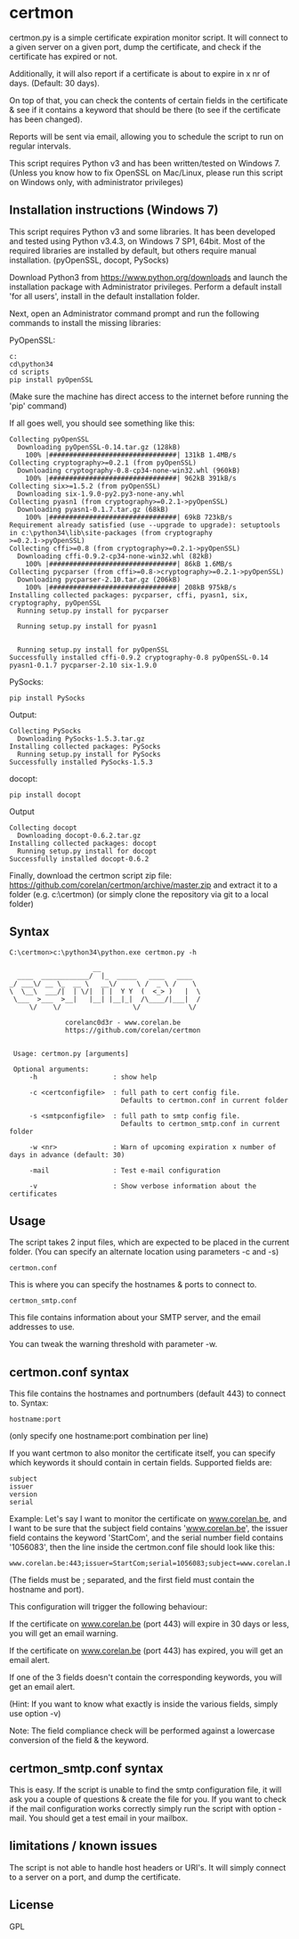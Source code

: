 certmon
=======

certmon.py is a simple certificate expiration monitor script.  It will connect to a given server on a given port, dump the certificate, and check if the certificate has expired or not. 

Additionally, it will also report if a certificate is about to expire in x nr of days.  (Default: 30 days).

On top of that, you can check the contents of certain fields in the certificate & see if it contains a keyword that should be there (to see if the certificate has been changed).

Reports will be sent via email, allowing you to schedule the script to run on regular intervals.

This script requires Python v3 and has been written/tested on Windows 7.
(Unless you know how to fix OpenSSL on Mac/Linux, please run this script on Windows only, with administrator privileges)


Installation instructions (Windows 7)
-------------------------------------

This script requires Python v3 and some libraries. It has been developed and tested using Python v3.4.3, on Windows 7 SP1, 64bit.
Most of the required libraries are installed by default,  but others require manual installation.
(pyOpenSSL, docopt, PySocks) 

Download Python3 from https://www.python.org/downloads and launch the installation package with Administrator privileges.
Perform a default install 'for all users', install in the default installation folder.

Next, open an Administrator command prompt and run the following commands to install the missing libraries:

PyOpenSSL:

```
c:
cd\python34
cd scripts
pip install pyOpenSSL
```
(Make sure the machine has direct access to the internet before running the 'pip' command)

If all goes well, you should see something like this:
```
Collecting pyOpenSSL
  Downloading pyOpenSSL-0.14.tar.gz (128kB)
    100% |################################| 131kB 1.4MB/s
Collecting cryptography>=0.2.1 (from pyOpenSSL)
  Downloading cryptography-0.8-cp34-none-win32.whl (960kB)
    100% |################################| 962kB 391kB/s
Collecting six>=1.5.2 (from pyOpenSSL)
  Downloading six-1.9.0-py2.py3-none-any.whl
Collecting pyasn1 (from cryptography>=0.2.1->pyOpenSSL)
  Downloading pyasn1-0.1.7.tar.gz (68kB)
    100% |################################| 69kB 723kB/s
Requirement already satisfied (use --upgrade to upgrade): setuptools in c:\python34\lib\site-packages (from cryptography
>=0.2.1->pyOpenSSL)
Collecting cffi>=0.8 (from cryptography>=0.2.1->pyOpenSSL)
  Downloading cffi-0.9.2-cp34-none-win32.whl (82kB)
    100% |################################| 86kB 1.6MB/s
Collecting pycparser (from cffi>=0.8->cryptography>=0.2.1->pyOpenSSL)
  Downloading pycparser-2.10.tar.gz (206kB)
    100% |################################| 208kB 975kB/s
Installing collected packages: pycparser, cffi, pyasn1, six, cryptography, pyOpenSSL
  Running setup.py install for pycparser

  Running setup.py install for pyasn1


  Running setup.py install for pyOpenSSL
Successfully installed cffi-0.9.2 cryptography-0.8 pyOpenSSL-0.14 pyasn1-0.1.7 pycparser-2.10 six-1.9.0
```

PySocks:

```
pip install PySocks
```
Output:
```
Collecting PySocks
  Downloading PySocks-1.5.3.tar.gz
Installing collected packages: PySocks
  Running setup.py install for PySocks
Successfully installed PySocks-1.5.3
```

docopt:

```
pip install docopt
```
Output
```
Collecting docopt
  Downloading docopt-0.6.2.tar.gz
Installing collected packages: docopt
  Running setup.py install for docopt
Successfully installed docopt-0.6.2
```


Finally, download the certmon script zip file: https://github.com/corelan/certmon/archive/master.zip and extract it to a folder (e.g. c:\certmon)
(or simply clone the repository via git to a local folder)


Syntax
------

```
C:\certmon>c:\python34\python.exe certmon.py -h

                     __
  ____  ____________/  |_  _____   ____   ____
_/ ___\/ __ \_  __ \   __\/     \ /  _ \ /    \
\  \__\  ___/|  | \/|  | |  Y Y  (  <_> )   |  \
 \___  >___  >__|   |__| |__|_|  /\____/|___|  /
     \/    \/                  \/            \/

              corelanc0d3r - www.corelan.be
              https://github.com/corelan/certmon


 Usage: certmon.py [arguments]

 Optional arguments:
     -h                   : show help

     -c <certconfigfile>  : full path to cert config file.
                            Defaults to certmon.conf in current folder

     -s <smtpconfigfile>  : full path to smtp config file.
                            Defaults to certmon_smtp.conf in current folder

     -w <nr>              : Warn of upcoming expiration x number of days in advance (default: 30)

     -mail                : Test e-mail configuration

     -v                   : Show verbose information about the certificates
```


Usage
-----

The script takes 2 input files, which are expected to be placed in the current folder.
(You can specify an alternate location using parameters -c and -s)

`certmon.conf`

This is where you can specify the hostnames & ports to connect to.

`certmon_smtp.conf` 

This file contains information about your SMTP server, and the email addresses to use.

You can tweak the warning threshold with parameter -w.


certmon.conf syntax
-------------------

This file contains the hostnames and portnumbers (default 443) to connect to.
Syntax:
```
hostname:port
```
(only specify one hostname:port combination per line)

If you want certmon to also monitor the certificate itself, you can specify which keywords it should contain in certain fields. Supported fields are:

```
subject
issuer
version
serial
```

Example:  Let's say I want to monitor the certificate on www.corelan.be, and I want to be sure that the subject field contains 'www.corelan.be', the issuer field contains the keyword 'StartCom', and the serial number field contains '1056083', then the line inside the certmon.conf file should look like this:

```
www.corelan.be:443;issuer=StartCom;serial=1056083;subject=www.corelan.be
```

(The fields must be ; separated, and the first field must contain the hostname and port).

This configuration will trigger the following behaviour:

If the certificate on www.corelan.be (port 443) will expire in 30 days or less, you will get an email warning.

If the certificate on www.corelan.be (port 443) has expired, you will get an email alert.

If one of the 3 fields doesn't contain the corresponding keywords, you will get an email alert.


(Hint: If you want to know what exactly is inside the various fields, simply use option -v)

Note: The field compliance check will be performed against a lowercase conversion of the field & the keyword.


certmon_smtp.conf syntax
------------------------

This is easy.  If the script is unable to find the smtp configuration file, it will ask you a couple of questions & create the file for you.
If you want to check if the mail configuration works correctly simply run the script with option -mail.
You should get a test email in your mailbox.


limitations / known issues
--------------------------
The script is not able to handle host headers or URI's.  It will simply connect to a server on a port, and dump the certificate.  


License
-------
GPL

